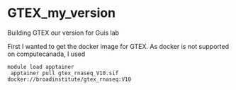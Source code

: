# GTEX_my_version
Building GTEX our version for Guis lab

First I wanted to get the docker image for GTEX. As docker is not supported on computecanada, I used
```
module load apptainer
 apptainer pull gtex_rnaseq_V10.sif docker://broadinstitute/gtex_rnaseq:V10
```
